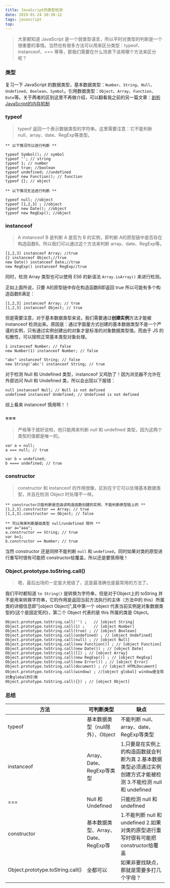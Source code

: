 ```yaml
---
title: JavaScript的类型检测
date: 2019-01-24 10:30:12
tags: javascript
top:
---
```

>大家都知道 JavaScript 是一个弱类型语言，所以平时对类型的判断是一个很重要的事情。当然也有很多方法可以用来区分类型：typeof、instanceof、=== 等等，那我们需要在什么场景下该用哪个方法来区分呢？

### 类型
复习一下 JavaScript 的数据类型，基本数据类型：`Number`、`String`、`Null`、`Undefined`、`Boolean`、`Symbol`。引用数据类型：`Object`、`Array`、`Function`、`Date`等。关于两者的区别这里不再做介绍，可以翻看我之前的另一篇文章：[剖析JavaScript的内存机制](https://252860883.github.io/2018/06/12/%E5%89%96%E6%9E%90JavaScript%E7%9A%84%E5%86%85%E5%AD%98%E6%9C%BA%E5%88%B6/)

### typeof
> typeof 返回一个表示数据类型的字符串。这里需要注意：它不能判断 null、array、date、RegExp等类型。

```
** 以下情况可以进行判断 **

typeof Symbol(); // symbol 
typeof ''; // string 
typeof 1; // number 
typeof true; //boolean 
typeof undefined; //undefined 
typeof new Function(); // function 
typeof {}; // object

** 以下情况无法进行判断 **

typeof null; //object 
typeof [1,2,3] ; //object 
typeof new Date(); //object 
typeof new RegExp(); //object 

```

### instanceof
> A instanceof B 是判断 A 是否为 B 的实例，即判断 A的原型链中是否存在构造函数B。所以我们可以通过这个方法来判断 array、date、RegExp等。

```
[1,2,3] instanceof Array; //true
{} instanceof Object;//true
new Date() instanceof Date;//true
new RegExp() instanceof RegExp//true
```

同时，检测 Array 类型也可以使用 ES6 的新语法  `Array.isArray()` 来进行检测。

正如上面所说，只要 A的原型链中存在构造函数B即返回 true 所以可能有多个构造函数B满足：
```
[1,2,3] instanceof Array; // true
[1,2,3] instanceof Object; // true
```

但是需要注意，对于基本数据类型来说，我们需要通过**创建实例**方法才能被 instanceof 检测出来。原因是：通过字面量方式创建的基本数据类型不是一个严谨的实例，只有通过实例创建出的对象才是标准的对象数据类型值。而由于 JS 的松散性，可以按照正常基本类型对象处理。
```
1 instanceof Number; // false
new Number(1) instanceof Number; // false

"abc" instanceof String; // false 
new String('abc') instanceof String; // true

```

对于检测 Null 和 Undefined 类型，instanceof 又鸡肋了！因为浏览器不允许在外部访问 Null 和 Undefined 类，所以会出现以下报错：

```
null instanceof Null; // Null is not defined
undefined instanceof Undefined; // Undefined is not defined
```

综上看来 instanceof 慎用啊！！

### ===
> 严格等于就好说啦，他只能用来判断 null 和 undefined 类型，因为这两个类型的值都是唯一的。

```
var a = null;
a === null; // true 

var b = undefined;
b ==== undefined; // true
```

### constructor 
> constructor 和 instanceof 的作用很像，区别在于它可以处理基本数据类型，并且在检测 Object 时处理不一样。

```
** constructor只能判断是否由该构造函数创建的实例，不能判断原型链上的 **
[1,2,3].constructor == Array; // true 
[1,2,3].constructor == Object; // false

** 可以用来判断基础类型 null/undefined 除外 **
var a="aaa";
a.constructor == String; // true
var b=1;
b.constructor == Number; // true

```
当然 constructor 还是同样不能判断 `null` 和 `undefined`，同时如果对类的原型进行重写时很有可能把 constructor给覆盖，所以还是要慎用哦！

### Object.prototype.toString.call()
>嗯，最后出场的一定是大佬级了，这是最准确也是最常用的方法了。

我们平时都知道 `to String()` 是转换为字符串，但是对于Object上的 toString 并不是用来转换字符串，它的作用是返回当前方法执行的主体（方法中的 this）所属类的详细信息即"[object Object]",其中第一个 object 代表当前实例是对象数据类型的(这个是固定死的)，第二个 Object 代表的是 this 所属的类是 Object。

```
Object.prototype.toString.call('') ;   // [object String]
Object.prototype.toString.call(1) ;    // [object Number]
Object.prototype.toString.call(true) ; // [object Boolean]
Object.prototype.toString.call(undefined) ; // [object Undefined]
Object.prototype.toString.call(null) ; // [object Null]
Object.prototype.toString.call(new Function()) ; // [object Function]
Object.prototype.toString.call(new Date()) ; // [object Date]
Object.prototype.toString.call([]) ; // [object Array]
Object.prototype.toString.call(new RegExp()) ; // [object RegExp]
Object.prototype.toString.call(new Error()) ; // [object Error]
Object.prototype.toString.call(document) ; // [object HTMLDocument]
Object.prototype.toString.call(window) ; //[object global] window是全局对象global的引用
Object.prototype.toString.call({}) ; // [object Object]
```

### 总结

| 方法 | 可判断类型 | 缺点 |
 |-- | -- | -- |
| typeof | 基本数据类型（null除外）、Object | 不能判断 null、array、date、RegExp等类型 |
| instanceof |  Array、Date、RegExp等类型 | 1.只要是在实例上的构造函数就会判断为真 2.基本数据类型必须通过实例创建方式才能被检测 3.不能检测 null 和 undefined |
| === | Null 和 Undefined| 只能检测 null 和 undefined|
| constructor| 基本数据类型、Array、Date、RegExp等| 1.不能判断 null 和 undefined 2.如果对类的原型进行重写时很有可能把 constructor给覆盖|
|Object.prototype.toString.call()|全都可以|如果非要找缺点，那就是需要多打几个字母？|








